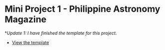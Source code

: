 # Mini Project 1 - Philippine Astronomy Magazine

**_Update 1_: I have finished the template for this project.*

* [View the template](template.html)
